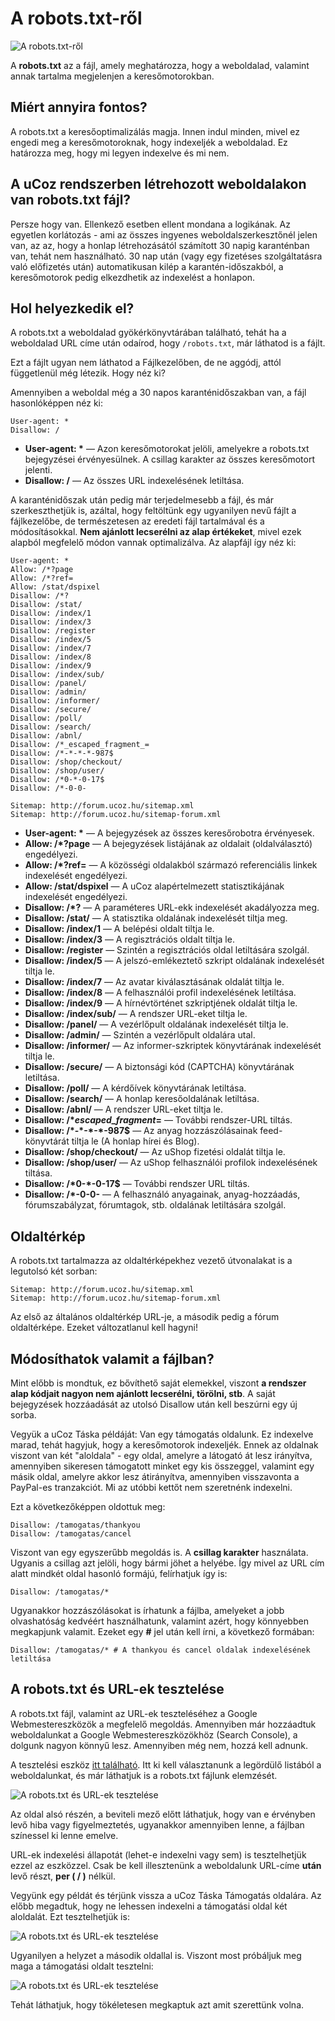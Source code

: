 # A robots.txt-ről

![A robots.txt-ről](res/robots/0.jpg)

A **robots.txt** az a fájl, amely meghatározza, hogy a weboldalad, valamint annak tartalma megjelenjen a keresőmotorokban.

## Miért annyira fontos?

A robots.txt a keresőoptimalizálás magja. Innen indul minden, mivel ez engedi meg a keresőmotoroknak, hogy indexeljék a weboldalad. Ez határozza meg, hogy mi legyen indexelve és mi nem.

## A uCoz rendszerben létrehozott weboldalakon van robots.txt fájl?

Persze hogy van. Ellenkező esetben ellent mondana a logikának. Az egyetlen korlátozás - ami az összes ingyenes weboldalszerkesztőnél jelen van, az az, hogy a honlap létrehozásától számított 30 napig karanténban van, tehát nem használható. 30 nap után (vagy egy fizetéses szolgáltatásra való előfizetés után) automatikusan kilép a karantén-időszakból, a keresőmotorok pedig elkezdhetik az indexelést a honlapon.

## Hol helyezkedik el?

A robots.txt a weboldalad gyökérkönyvtárában található, tehát ha a weboldalad URL címe után odaírod, hogy `/robots.txt`, már láthatod is a fájlt. 

Ezt a fájlt ugyan nem láthatod a Fájlkezelőben, de ne aggódj, attól függetlenül még létezik.
Hogy néz ki?

Amennyiben a weboldal még a 30 napos karanténidőszakban van, a fájl hasonlóképpen néz ki:

```
User-agent: *
Disallow: /
```

 - **User-agent: \*** — Azon keresőmotorokat jelöli, amelyekre a robots.txt bejegyzései érvényesülnek. A csillag karakter az összes keresőmotort jelenti.
 - **Disallow: /** — Az összes URL indexelésének letiltása.

A karanténidőszak után pedig már terjedelmesebb a fájl, és már szerkeszthetjük is, azáltal, hogy feltöltünk egy ugyanilyen nevű fájlt a fájlkezelőbe, de természetesen az eredeti fájl tartalmával és a módosításokkal. **Nem ajánlott lecserélni az alap értékeket**, mivel ezek alapból megfelelő módon vannak optimalizálva. Az alapfájl így néz ki:

```
User-agent: *
Allow: /*?page
Allow: /*?ref=
Allow: /stat/dspixel
Disallow: /*?
Disallow: /stat/
Disallow: /index/1
Disallow: /index/3
Disallow: /register
Disallow: /index/5
Disallow: /index/7
Disallow: /index/8
Disallow: /index/9
Disallow: /index/sub/
Disallow: /panel/
Disallow: /admin/
Disallow: /informer/
Disallow: /secure/
Disallow: /poll/
Disallow: /search/
Disallow: /abnl/
Disallow: /*_escaped_fragment_=
Disallow: /*-*-*-*-987$
Disallow: /shop/checkout/
Disallow: /shop/user/
Disallow: /*0-*-0-17$
Disallow: /*-0-0-

Sitemap: http://forum.ucoz.hu/sitemap.xml
Sitemap: http://forum.ucoz.hu/sitemap-forum.xml
```

 - **User-agent: \*** — A bejegyzések az összes keresőrobotra érvényesek.
 - **Allow: /*?page** — A bejegyzések listájának az oldalait (oldalválasztó) engedélyezi.
 - **Allow: /*?ref=** — A közösségi oldalakból származó referenciális linkek indexelését engedélyezi.
 - **Allow: /stat/dspixel** — A uCoz alapértelmezett statisztikájának indexelését engedélyezi.
 - **Disallow: /*?** — A paraméteres URL-ekk indexelését akadályozza meg.
 - **Disallow: /stat/** — A statisztika oldalának indexelését tiltja meg.
 - **Disallow: /index/1** — A belépési oldalt tiltja le.
 - **Disallow: /index/3** — A regisztrációs oldalt tiltja le.
 - **Disallow: /register** — Szintén a regisztrációs oldal letiltására szolgál.
 - **Disallow: /index/5** — A jelszó-emlékeztető szkript oldalának indexelését tiltja le.
 - **Disallow: /index/7** — Az avatar kiválasztásának oldalát tiltja le.
 - **Disallow: /index/8** — A felhasználói profil indexelésének letiltása.
 - **Disallow: /index/9** — A hírnévtörténet szkriptjének oldalát tiltja le.
 - **Disallow: /index/sub/** — A rendszer URL-eket tiltja le.
 - **Disallow: /panel/** — A vezérlőpult oldalának indexelését tiltja le.
 - **Disallow: /admin/** — Szintén a vezérlőpult oldalára utal.
 - **Disallow: /informer/** — Az informer-szkriptek könyvtárának indexelését tiltja le.
 - **Disallow: /secure/** — A biztonsági kód (CAPTCHA) könyvtárának letiltása.
 - **Disallow: /poll/** — A kérdőívek könyvtárának letiltása.
 - **Disallow: /search/** — A honlap keresőoldalának letiltása.
 - **Disallow: /abnl/** — A rendszer URL-eket tiltja le.
 - **Disallow: /*_escaped_fragment_=** — További rendszer-URL tiltás.
 - **Disallow: /\*-\*-\*-\*-987$** — Az anyag hozzászólásainak feed-könyvtárát tiltja le (A honlap hírei és Blog).
 - **Disallow: /shop/checkout/** — Az uShop fizetési oldalát tiltja le.
 - **Disallow: /shop/user/** — Az uShop felhasználói profilok indexelésének tiltása.
 - **Disallow: /\*0-\*-0-17$** — További rendszer URL tiltás.
 - **Disallow: /*-0-0-** — A felhasználó anyagainak, anyag-hozzáadás, fórumszabályzat, fórumtagok, stb. oldalának letiltására szolgál.

## Oldaltérkép

A robots.txt tartalmazza az oldaltérképekhez vezető útvonalakat is a legutolsó két sorban:

```
Sitemap: http://forum.ucoz.hu/sitemap.xml
Sitemap: http://forum.ucoz.hu/sitemap-forum.xml
```

Az első az általános oldaltérkép URL-je, a második pedig a fórum oldaltérképe. Ezeket változatlanul kell hagyni!

## Módosíthatok valamit a fájlban? 

Mint előbb is mondtuk, ez bővíthető saját elemekkel, viszont **a rendszer alap kódjait nagyon nem ajánlott lecserélni, törölni, stb**. A saját bejegyzések hozzáadását az utolsó Disallow után kell beszúrni egy új sorba.

Vegyük a uCoz Táska példáját: Van egy támogatás oldalunk. Ez indexelve marad, tehát hagyjuk, hogy a keresőmotorok indexeljék. Ennek az oldalnak viszont van két "aloldala" - egy oldal, amelyre a látogató át lesz irányítva, amennyiben sikeresen támogatott minket egy kis összeggel, valamint egy másik oldal, amelyre akkor lesz átirányítva, amennyiben visszavonta a PayPal-es tranzakciót. Mi az utóbbi kettőt nem szeretnénk indexelni.

Ezt a következőképpen oldottuk meg:

```
Disallow: /tamogatas/thankyou
Disallow: /tamogatas/cancel
```

Viszont van egy egyszerűbb megoldás is. A **csillag karakter** használata. Ugyanis a csillag azt jelöli, hogy bármi jöhet a helyébe. Így mivel az URL cím alatt mindkét oldal hasonló formájú, felírhatjuk így is:

```
Disallow: /tamogatas/*
```

Ugyanakkor hozzászólásokat is írhatunk a fájlba, amelyeket a jobb olvashatóság kedvéért használhatunk, valamint azért, hogy könnyebben megkapjunk valamit. Ezeket egy **#** jel után kell írni, a következő formában:

```
Disallow: /tamogatas/* # A thankyou és cancel oldalak indexelésének letiltása
```

## A robots.txt és URL-ek tesztelése

A robots.txt fájl, valamint az URL-ek teszteléséhez a Google Webmestereszközök a megfelelő megoldás. Amennyiben már hozzáadtuk weboldalunkat a Google Webmestereszközökhöz (Search Console), a dolgunk nagyon könnyű lesz. Amennyiben még nem, hozzá kell adnunk.

A tesztelési eszköz [itt található](https://www.google.com/webmasters/tools/robots-testing-tool). Itt ki kell választanunk a legördülő listából a weboldalunkat, és már láthatjuk is a robots.txt fájlunk elemzését.

![A robots.txt és URL-ek tesztelése](res/robots/1.png)

Az oldal alsó részén, a beviteli mező előtt láthatjuk, hogy van e érvényben levő hiba vagy figyelmeztetés, ugyanakkor amennyiben lenne, a fájlban színessel ki lenne emelve. 

URL-ek indexelési állapotát (lehet-e indexelni vagy sem) is tesztelhetjük ezzel az eszközzel. Csak be kell illesztenünk a weboldalunk URL-címe **után** levő részt, **per ( / )** nélkül.

Vegyünk egy példát és térjünk vissza a uCoz Táska Támogatás oldalára. Az előbb megadtuk, hogy ne lehessen indexelni a támogatási oldal két aloldalát. Ezt tesztelhetjük is:

![A robots.txt és URL-ek tesztelése](res/robots/2.png)

Ugyanilyen a helyzet a második oldallal is. Viszont most próbáljuk meg maga a támogatási oldalt tesztelni:

![A robots.txt és URL-ek tesztelése](res/robots/3.png)

Tehát láthatjuk, hogy tökéletesen megkaptuk azt amit szerettünk volna.